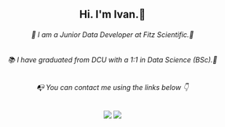 <h2 align="center"> Hi. I'm Ivan.👋 </h2>

<h6 align="center"> 🧪 I am a Junior Data Developer at Fitz Scientific.🌱</h6>
<h6 align="center"> 📚 I have graduated from DCU with a 1:1 in Data Science (BSc).🌱</h6>
<h6 align="center"> 📭 You can contact me using the links below 👇 </h6>

<div align="center"> 
   <a href="https://www.linkedin.com/in/ivan-fitzpatrick/" target="_blank"><img src="https://img.shields.io/badge/-LinkedIn-%230077B5?style=for-the-badge&logo=linkedin&logoColor=white" target="_blank"></a>  
  <a href="mailto: ivanfpr@gmail.com"><img src="https://img.shields.io/badge/-Gmail-%23333?style=for-the-badge&logo=gmail&logoColor=white" target="_blank"></a>

</div>

<!-- <div align="center">
</div> -->

<!---
iftzp/iftzp is a ✨ special ✨ repository because its `README.md` (this file) appears on your GitHub profile.
You can click the Preview link to take a look at your changes.
--->

<!---

TO DO LIST:
add images to describe final year project.
add links and descriptions in this readme to the different repos that make up my portfolio
